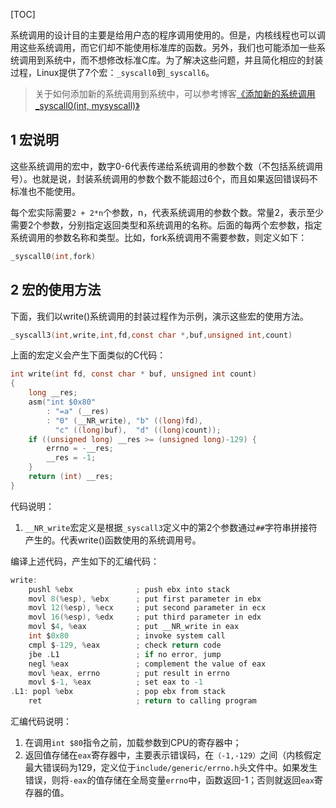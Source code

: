 [TOC]

系统调用的设计目的主要是给用户态的程序调用使用的。但是，内核线程也可以调用这些系统调用，而它们却不能使用标准库的函数。另外，我们也可能添加一些系统调用到系统中，而不想修改标准C库。为了解决这些问题，并且简化相应的封装过程，Linux提供了7个宏：`_syscall0`到`_syscall6`。

> 关于如何添加新的系统调用到系统中，可以参考博客[《添加新的系统调用 _syscall0(int, mysyscall)》](https://www.cnblogs.com/aljxy/p/6047047.html)

## 1 宏说明

这些系统调用的宏中，数字0-6代表传递给系统调用的参数个数（不包括系统调用号）。也就是说，封装系统调用的参数个数不能超过6个，而且如果返回错误码不标准也不能使用。

每个宏实际需要`2 + 2*n`个参数，n，代表系统调用的参数个数。常量2，表示至少需要2个参数，分别指定返回类型和系统调用的名称。后面的每两个宏参数，指定系统调用的参数名称和类型。比如，fork系统调用不需要参数，则定义如下：

```c
_syscall0(int,fork)
```

## 2 宏的使用方法

下面，我们以write()系统调用的封装过程作为示例，演示这些宏的使用方法。

```c
_syscall3(int,write,int,fd,const char *,buf,unsigned int,count)
```

上面的宏定义会产生下面类似的C代码：

```c
int write(int fd, const char * buf, unsigned int count)
{
    long __res;
    asm("int $0x80"
        : "=a" (__res)
        : "0" (__NR_write), "b" ((long)fd),
          "c" ((long)buf),  "d" ((long)count));
    if ((unsigned long) __res >= (unsigned long)-129) {
        errno = -__res;
        __res = -1;
    }
    return (int) __res;
}
```

代码说明：

1. `__NR_write`宏定义是根据`_syscall3`定义中的第2个参数通过`##`字符串拼接符产生的。代表write()函数使用的系统调用号。

编译上述代码，产生如下的汇编代码：

```c
write:
    pushl %ebx              ; push ebx into stack
    movl 8(%esp), %ebx      ; put first parameter in ebx
    movl 12(%esp), %ecx     ; put second parameter in ecx
    movl 16(%esp), %edx     ; put third parameter in edx
    movl $4, %eax           ; put __NR_write in eax
    int $0x80               ; invoke system call
    cmpl $-129, %eax        ; check return code
    jbe .L1                 ; if no error, jump
    negl %eax               ; complement the value of eax
    movl %eax, errno        ; put result in errno
    movl $-1, %eax          ; set eax to -1
.L1: popl %ebx              ; pop ebx from stack
    ret                     ; return to calling program
```

汇编代码说明：

1. 在调用`int $80`指令之前，加载参数到CPU的寄存器中；
2. 返回值存储在`eax`寄存器中，主要表示错误码，在`（-1,-129）`之间（内核假定最大错误码为129，定义位于`include/generic/errno.h`头文件中。如果发生错误，则将`-eax`的值存储在全局变量`errno`中，函数返回-1；否则就返回`eax`寄存器的值。
